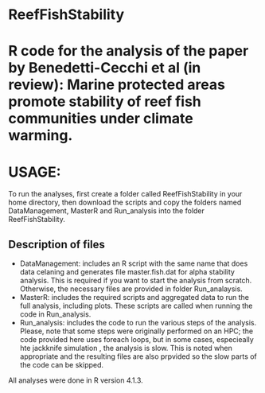 # ReefFishStability
# R code for the analysis of the paper by Benedetti-Cecchi et al (in review): Marine protected areas promote stability of reef fish communities under climate warming.

# USAGE: 
To run the analyses, first create a folder called ReefFishStability in your home directory, then download the scripts  and copy the folders named
DataManagement, MasterR and Run_analysis into the folder ReefFishStability.

## Description of files
 - DataManagement: includes an R script with the same name that does data celaning and generates file master.fish.dat for alpha stability analysis. This is required if you want to start the analysis from scratch. Otherwise, the necessary files are provided in folder Run_analaysis.
 - MasterR: includes the required scripts and aggregated data to run the full analysis, including plots. These scripts are called when running the code in Run_analysis.
 - Run_analysis: includes the code to run the various steps of the analysis. Please, note that some steps were originally performed on an HPC; the code provided here uses foreach loops, but in some cases, especieally hte jackknife simulation , the analysis is slow. This is noted when appropriate and the resulting files are also prpvided so the slow parts of the code can be skipped.
 
All analyses were done in R version 4.1.3.
